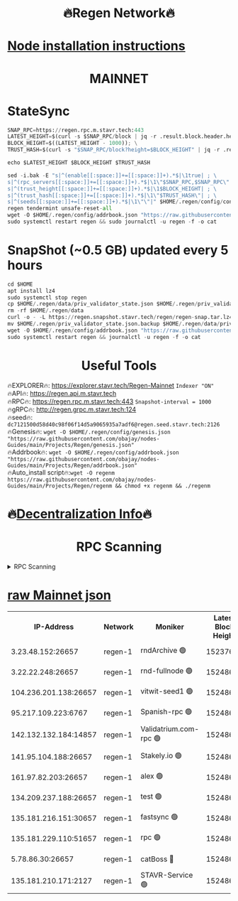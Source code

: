 <h1 align="center"> 🔥Regen Network🔥</h1>

[Node installation instructions](https://github.com/obajay/nodes-Guides/tree/main/Projects/Regen)
=
<h1 align="center"> MAINNET</h1>

# StateSync
```python
SNAP_RPC=https://regen.rpc.m.stavr.tech:443
LATEST_HEIGHT=$(curl -s $SNAP_RPC/block | jq -r .result.block.header.height); \
BLOCK_HEIGHT=$((LATEST_HEIGHT - 1000)); \
TRUST_HASH=$(curl -s "$SNAP_RPC/block?height=$BLOCK_HEIGHT" | jq -r .result.block_id.hash)

echo $LATEST_HEIGHT $BLOCK_HEIGHT $TRUST_HASH

sed -i.bak -E "s|^(enable[[:space:]]+=[[:space:]]+).*$|\1true| ; \
s|^(rpc_servers[[:space:]]+=[[:space:]]+).*$|\1\"$SNAP_RPC,$SNAP_RPC\"| ; \
s|^(trust_height[[:space:]]+=[[:space:]]+).*$|\1$BLOCK_HEIGHT| ; \
s|^(trust_hash[[:space:]]+=[[:space:]]+).*$|\1\"$TRUST_HASH\"| ; \
s|^(seeds[[:space:]]+=[[:space:]]+).*$|\1\"\"|" $HOME/.regen/config/config.toml
regen tendermint unsafe-reset-all
wget -O $HOME/.regen/config/addrbook.json "https://raw.githubusercontent.com/obajay/nodes-Guides/main/Projects/Regen/addrbook.json"
sudo systemctl restart regen && sudo journalctl -u regen -f -o cat
```
# SnapShot (~0.5 GB) updated every 5 hours
```python
cd $HOME
apt install lz4
sudo systemctl stop regen
cp $HOME/.regen/data/priv_validator_state.json $HOME/.regen/priv_validator_state.json.backup
rm -rf $HOME/.regen/data
curl -o - -L https://regen.snapshot.stavr.tech/regen/regen-snap.tar.lz4 | lz4 -c -d - | tar -x -C $HOME/.regen --strip-components 2
mv $HOME/.regen/priv_validator_state.json.backup $HOME/.regen/data/priv_validator_state.json
wget -O $HOME/.regen/config/addrbook.json "https://raw.githubusercontent.com/obajay/nodes-Guides/main/Projects/Regen/addrbook.json"
sudo systemctl restart regen && journalctl -u regen -f -o cat
```

 <h1 align="center"> Useful Tools</h1>

🔥EXPLORER🔥:     https://explorer.stavr.tech/Regen-Mainnet        `Indexer "ON"` \
🔥API🔥:          https://regen.api.m.stavr.tech \
🔥RPC🔥:          https://regen.rpc.m.stavr.tech:443              `Snapshot-interval = 1000` \
🔥gRPC🔥:         http://regen.grpc.m.stavr.tech:124 \
🔥seed🔥:      `dc7121500d58d40c98f06f14d5a9065935a7adf6@regen.seed.stavr.tech:2126` \
🔥Genesis🔥:   `wget -O $HOME/.regen/config/genesis.json "https://raw.githubusercontent.com/obajay/nodes-Guides/main/Projects/Regen/genesis.json"` \
🔥Addrbook🔥:  `wget -O $HOME/.regen/config/addrbook.json "https://raw.githubusercontent.com/obajay/nodes-Guides/main/Projects/Regen/addrbook.json"` \
🔥Auto_install script🔥:`wget -O regenm https://raw.githubusercontent.com/obajay/nodes-Guides/main/Projects/Regen/regenm && chmod +x regenm && ./regenm`

🔥[Decentralization Info](https://github.com/obajay/StateSync-snapshots/tree/main/Projects/Regen/Decentralization)🔥
=
<h1 align="center"> RPC Scanning</h1>

<details>
<summary>RPC Scanning</summary>

<h2 align="center"> We scan nodes in real time every 4 hours. And we provide the final result of RPC endpoints.
We cannot influence the operation of these nodes in any way. </h2>


```python
If Voting Power is higher than 0 --> then the Node is a validator of the network and may be subject to attack and be a potential threat to the chain.
```
```python
We marked such validators with a red symbol
```

</details>

[raw Mainnet json](https://rpc-check.regenm.stavr.tech/regenm/rpc-regenm-result.json)
=


<table><tr><th>IP-Address</th><th>Network</th><th>Moniker</th><th>Latest Block Height</th><th>Earliest Block Height</th><th>Catching Up</th><th>Tx Index</th><th>Voting Power</th><th>Scan Time</th></tr><tr><td>3.23.48.152:26657</td><td>regen-1</td><td>rndArchive 🟢</td><td>15237637</td><td>1</td><td>False</td><td>on</td><td>0</td><td>2024-03-23T09:12:09.802940177UTC</td></tr><tr><td>3.22.22.248:26657</td><td>regen-1</td><td>rnd-fullnode 🟢</td><td>15248674</td><td>4134001</td><td>False</td><td>on</td><td>0</td><td>2024-03-23T09:12:07.040744355UTC</td></tr><tr><td>104.236.201.138:26657</td><td>regen-1</td><td>vitwit-seed1 🟢</td><td>15248670</td><td>8943001</td><td>False</td><td>on</td><td>0</td><td>2024-03-23T09:11:39.164392387UTC</td></tr><tr><td>95.217.109.223:6767</td><td>regen-1</td><td>Spanish-rpc 🟢</td><td>15248679</td><td>10068001</td><td>False</td><td>on</td><td>0</td><td>2024-03-23T09:12:33.336116114UTC</td></tr><tr><td>142.132.132.184:14857</td><td>regen-1</td><td>Validatrium.com-rpc 🟢</td><td>15248679</td><td>11175001</td><td>False</td><td>on</td><td>0</td><td>2024-03-23T09:12:35.628600048UTC</td></tr><tr><td>141.95.104.188:26657</td><td>regen-1</td><td>Stakely.io 🟢</td><td>15248673</td><td>13442501</td><td>False</td><td>on</td><td>0</td><td>2024-03-23T09:12:00.256718568UTC</td></tr><tr><td>161.97.82.203:26657</td><td>regen-1</td><td>alex 🟢</td><td>15248677</td><td>13992001</td><td>False</td><td>on</td><td>0</td><td>2024-03-23T09:12:20.831465150UTC</td></tr><tr><td>134.209.237.188:26657</td><td>regen-1</td><td>test 🟢</td><td>15248680</td><td>13992001</td><td>False</td><td>on</td><td>0</td><td>2024-03-23T09:12:42.066919281UTC</td></tr><tr><td>135.181.216.151:30657</td><td>regen-1</td><td>fastsync 🟢</td><td>15248677</td><td>14457001</td><td>False</td><td>off</td><td>0</td><td>2024-03-23T09:12:20.540163700UTC</td></tr><tr><td>135.181.229.110:51657</td><td>regen-1</td><td>rpc 🟢</td><td>15248673</td><td>14844001</td><td>False</td><td>on</td><td>0</td><td>2024-03-23T09:11:57.986414273UTC</td></tr><tr><td>5.78.86.30:26657</td><td>regen-1</td><td>catBoss 🔴</td><td>15248682</td><td>15237401</td><td>False</td><td>on</td><td>9053355285</td><td>2024-03-23T09:12:51.116356873UTC</td></tr><tr><td>135.181.210.171:2127</td><td>regen-1</td><td>STAVR-Service 🟢</td><td>15248683</td><td>15247001</td><td>False</td><td>on</td><td>0</td><td>2024-03-23T09:12:55.530115839UTC</td></tr></table>